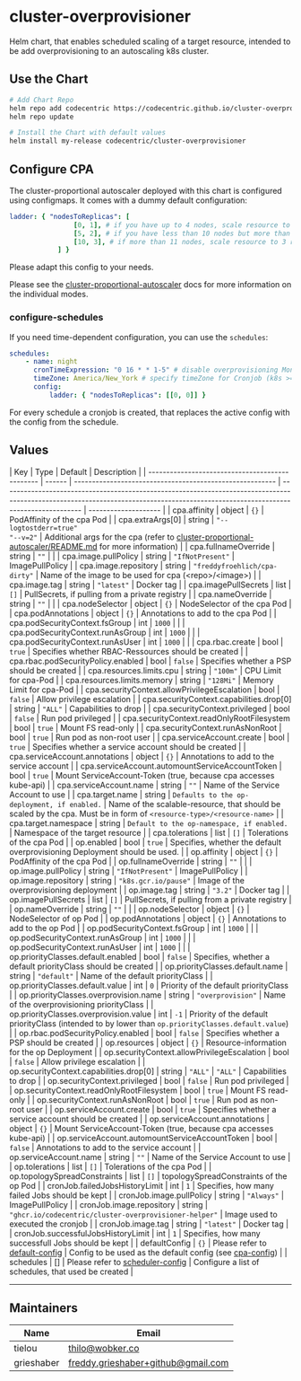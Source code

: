 # cluster-overprovisioner

Helm chart, that enables scheduled scaling of a target resource, intended to be add overprovisioning to an autoscaling k8s cluster.

## Use the Chart

```bash
# Add Chart Repo
helm repo add codecentric https://codecentric.github.io/cluster-overprovisioner
helm repo update

# Install the Chart with default values
helm install my-release codecentric/cluster-overprovisioner
```

## Configure CPA

The cluster-proportional autoscaler deployed with this chart is configured using configmaps. It comes with a dummy default configuration:

```yaml
ladder: { "nodesToReplicas": [
                [0, 1], # if you have up to 4 nodes, scale resource to 1 replica
                [5, 2], # if you have less than 10 nodes but more than 4, scale resource to 2 replica
                [10, 3], # if more than 11 nodes, scale resource to 3 replica
            ] }
```

Please adapt this config to your needs.

Please see the [cluster-proportional-autoscaler](https://github.com/kubernetes-sigs/cluster-proportional-autoscaler#control-patterns-and-configmap-formats) docs for more information on the individual modes.

### configure-schedules

If you need time-dependent configuration, you can use the `schedules`:

```yaml
schedules:
    - name: night
      cronTimeExpression: "0 16 * * 1-5" # disable overprovisioning Monday - Friday from 6pm
      timeZone: America/New_York # specify timeZone for Cronjob (k8s >= 1.27)
      config:
          ladder: { "nodesToReplicas": [[0, 0]] }
```

For every schedule a cronjob is created, that replaces the active config with the config from the schedule.

## Values

| Key                                             | Type   | Default                                                  | Description                                                                                                                                                                        |
| ----------------------------------------------- | ------ | -------------------------------------------------------- | ---------------------------------------------------------------------------------------------------------------------------------------------------------------------------------- | -------------------- |
| cpa.affinity                                    | object | `{}`                                                     | PodAffinity of the cpa Pod                                                                                                                                                         |
| cpa.extraArgs[0]                                | string | `"--logtostderr=true"` <br /> `"--v=2"`                  | Additional args for the cpa (refer to [cluster-proportional-autoscaler/README.md](https://github.com/kubernetes-sigs/cluster-proportional-autoscaler#readme) for more information) |
| cpa.fullnameOverride                            | string | `""`                                                     |                                                                                                                                                                                    |
| cpa.image.pullPolicy                            | string | `"IfNotPresent"`                                         | ImagePullPolicy                                                                                                                                                                    |
| cpa.image.repository                            | string | `"freddyfroehlich/cpa-dirty"`                            | Name of the image to be used for cpa (\<repo>/\<image>)                                                                                                                            |
| cpa.image.tag                                   | string | `"latest"`                                               | Docker tag                                                                                                                                                                         |
| cpa.imagePullSecrets                            | list   | `[]`                                                     | PullSecrets, if pulling from a private registry                                                                                                                                    |
| cpa.nameOverride                                | string | `""`                                                     |                                                                                                                                                                                    |
| cpa.nodeSelector                                | object | `{}`                                                     | NodeSelector of the cpa Pod                                                                                                                                                        |
| cpa.podAnnotations                              | object | `{}`                                                     | Annotations to add to the cpa Pod                                                                                                                                                  |
| cpa.podSecurityContext.fsGroup                  | int    | `1000`                                                   |                                                                                                                                                                                    |
| cpa.podSecurityContext.runAsGroup               | int    | `1000`                                                   |                                                                                                                                                                                    |
| cpa.podSecurityContext.runAsUser                | int    | `1000`                                                   |                                                                                                                                                                                    |
| cpa.rbac.create                                 | bool   | `true`                                                   | Specifies whether RBAC-Ressources should be created                                                                                                                                |
| cpa.rbac.podSecurityPolicy.enabled              | bool   | `false`                                                  | Specifies whether a PSP should be created                                                                                                                                          |
| cpa.resources.limits.cpu                        | string | `"100m"`                                                 | CPU Limit for cpa-Pod                                                                                                                                                              |
| cpa.resources.limits.memory                     | string | `"128Mi"`                                                | Memory Limit for cpa-Pod                                                                                                                                                           |
| cpa.securityContext.allowPrivilegeEscalation    | bool   | `false`                                                  | Allow privilege escalation                                                                                                                                                         |
| cpa.securityContext.capabilities.drop[0]        | string | `"ALL"`                                                  | Capabilities to drop                                                                                                                                                               |
| cpa.securityContext.privileged                  | bool   | `false`                                                  | Run pod privileged                                                                                                                                                                 |
| cpa.securityContext.readOnlyRootFilesystem      | bool   | `true`                                                   | Mount FS read-only                                                                                                                                                                 |
| cpa.securityContext.runAsNonRoot                | bool   | `true`                                                   | Run pod as non-root user                                                                                                                                                           |
| cpa.serviceAccount.create                       | bool   | `true`                                                   | Specifies whether a service account should be created                                                                                                                              |
| cpa.serviceAccount.annotations                  | object | `{}`                                                     | Annotations to add to the service account                                                                                                                                          |
| cpa.serviceAccount.automountServiceAccountToken | bool   | `true`                                                   | Mount ServiceAccount-Token (true, because cpa accesses kube-api)                                                                                                                   |
| cpa.serviceAccount.name                         | string | `""`                                                     | Name of the Service Account to use                                                                                                                                                 |
| cpa.target.name                                 | string | `Defaults to the op-deployment, if enabled.`             | Name of the scalable-resource, that should be scaled by the cpa. Must be in form of `<resource-type>/<resource-name>`                                                              |
| cpa.target.namespace                            | string | `Default to the op-namespace, if enabled.`               | Namespace of the target resource                                                                                                                                                   |
| cpa.tolerations                                 | list   | `[]`                                                     | Tolerations of the cpa Pod                                                                                                                                                         |
| op.enabled                                      | bool   | `true`                                                   | Specifies, whether the default overprovisioning Deployment should be used.                                                                                                         |
| op.affinity                                     | object | `{}`                                                     | PodAffinity of the cpa Pod                                                                                                                                                         |
| op.fullnameOverride                             | string | `""`                                                     |                                                                                                                                                                                    |
| op.image.pullPolicy                             | string | `"IfNotPresent"`                                         | ImagePullPolicy                                                                                                                                                                    |
| op.image.repository                             | string | `"k8s.gcr.io/pause"`                                     | Image of the overprovisioning deployment                                                                                                                                           |
| op.image.tag                                    | string | `"3.2"`                                                  | Docker tag                                                                                                                                                                         |
| op.imagePullSecrets                             | list   | `[]`                                                     | PullSecrets, if pulling from a private registry                                                                                                                                    |
| op.nameOverride                                 | string | `""`                                                     |                                                                                                                                                                                    |
| op.nodeSelector                                 | object | `{}`                                                     | NodeSelector of op Pod                                                                                                                                                             |
| op.podAnnotations                               | object | `{}`                                                     | Annotations to add to the op Pod                                                                                                                                                   |
| op.podSecurityContext.fsGroup                   | int    | `1000`                                                   |                                                                                                                                                                                    |
| op.podSecurityContext.runAsGroup                | int    | `1000`                                                   |                                                                                                                                                                                    |
| op.podSecurityContext.runAsUser                 | int    | `1000`                                                   |                                                                                                                                                                                    |
| op.priorityClasses.default.enabled              | bool   | `false`                                                  | Specifies, whether a default priorityClass should be created                                                                                                                       |
| op.priorityClasses.default.name                 | string | `"default"`                                              | Name of the default priorityClass                                                                                                                                                  |
| op.priorityClasses.default.value                | int    | `0`                                                      | Priority of the default priorityClass                                                                                                                                              |
| op.priorityClasses.overprovision.name           | string | `"overprovision"`                                        | Name of the overprovisioning priorityClass                                                                                                                                         |
| op.priorityClasses.overprovision.value          | int    | `-1`                                                     | Priority of the default priorityClass (intended to by lower than `op.priorityClasses.default.value`)                                                                               |
| op.rbac.podSecurityPolicy.enabled               | bool   | `false`                                                  | Specifies whether a PSP should be created                                                                                                                                          |
| op.resources                                    | object | `{}`                                                     | Resource-information for the op Deployment                                                                                                                                         |
| op.securityContext.allowPrivilegeEscalation     | bool   | `false`                                                  | Allow privilege escalation                                                                                                                                                         |
| op.securityContext.capabilities.drop[0]         | string | `"ALL"`                                                  | `"ALL"`                                                                                                                                                                            | Capabilities to drop |
| op.securityContext.privileged                   | bool   | `false`                                                  | Run pod privileged                                                                                                                                                                 |
| op.securityContext.readOnlyRootFilesystem       | bool   | `true`                                                   | Mount FS read-only                                                                                                                                                                 |
| op.securityContext.runAsNonRoot                 | bool   | `true`                                                   | Run pod as non-root user                                                                                                                                                           |
| op.serviceAccount.create                        | bool   | `true`                                                   | Specifies whether a service account should be created                                                                                                                              |
| op.serviceAccount.annotations                   | object | `{}`                                                     | Mount ServiceAccount-Token (true, because cpa accesses kube-api)                                                                                                                   |
| op.serviceAccount.automountServiceAccountToken  | bool   | `false`                                                  | Annotations to add to the service account                                                                                                                                          |
| op.serviceAccount.name                          | string | `""`                                                     | Name of the Service Account to use                                                                                                                                                 |
| op.tolerations                                  | list   | `[]`                                                     | Tolerations of the cpa Pod                                                                                                                                                         |
| op.topologySpreadConstraints                    | list   | `[]`                                                     | topologySpreadConstraints of the op Pod                                                                                                                                            |
| cronJob.failedJobsHistoryLimit                  | int    | `1`                                                      | Specifies, how many failed Jobs should be kept                                                                                                                                     |
| cronJob.image.pullPolicy                        | string | `"Always"`                                               | ImagePullPolicy                                                                                                                                                                    |
| cronJob.image.repository                        | string | `"ghcr.io/codecentric/cluster-overprovisioner-helper"`   | Image used to executed the cronjob                                                                                                                                                 |
| cronJob.image.tag                               | string | `"latest"`                                               | Docker tag                                                                                                                                                                         |
| cronJob.successfulJobsHistoryLimit              | int    | `1`                                                      | Specifies, how many successfull Jobs should be kept                                                                                                                                |
| defaultConfig                                   | `{}`   | Please refer to [default-config](#default)               | Config to be used as the default config (see [cpa-config](#configure-cpa))                                                                                                         |
| schedules                                       | []     | Please refer to [scheduler-config](#configure-schedules) | Configure a list of schedules, that used be created                                                                                                                                |

---

## Maintainers

| Name       | Email                              |
| ---------- | ---------------------------------- |
| tielou     | thilo@wobker.co                    |
| grieshaber | freddy.grieshaber+github@gmail.com |
